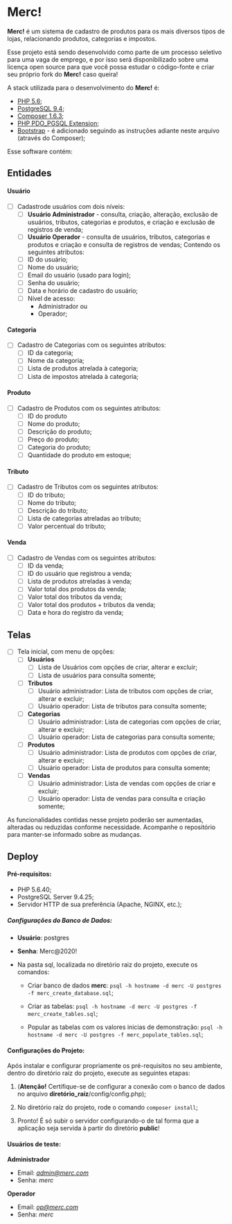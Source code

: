 # Merc!

**Merc!** é um sistema de cadastro de produtos para os mais diversos tipos de lojas, relacionando produtos, categorias e impostos.

Esse projeto está sendo desenvolvido como parte de um processo seletivo para uma vaga de emprego, e por isso será disponibilizado sobre uma licença open source para que você possa estudar o código-fonte e criar seu próprio fork do **Merc!** caso queira!

A stack utilizada para o desenvolvimento do **Merc!** é:

* [PHP 5.6](https://www.php.net/releases/5_6_0.php);
* [PostgreSQL 9.4](https://www.postgresql.org/);
* [Composer 1.6.3](https://getcomposer.org/);
* [PHP PDO_PGSQL Extension](https://www.php.net/manual/en/ref.pdo-pgsql.php);
* [Bootstrap](https://getbootstrap.com/) - é adicionado seguindo as instruções adiante neste arquivo (através do Composer);

Esse software contém:

## Entidades

#### Usuário
- [ ] Cadastrode usuários com dois níveis:
	- [ ] **Usuário Administrador** - consulta, criação, alteração, exclusão de usuários, 
			tributos, categorias e produtos, e criação e exclusão de registros de venda;
	- [ ] **Usuário Operador** - consulta de usuários, tributos, categorias e produtos
			e criação e consulta de registros de vendas;
Contendo os seguintes atributos:
	- [ ] ID do usuário;
	- [ ] Nome do usuário;
	- [ ] Email do usuário (usado para login);
	- [ ] Senha do usuário;
	- [ ] Data e horário de cadastro do usuário;
	- [ ] Nível de acesso:
		- Administrador ou
		- Operador;


#### Categoria
- [ ] Cadastro de Categorias com os seguintes atributos:
	- [ ] ID da categoria;
	- [ ] Nome da categoria;
	- [ ] Lista de produtos atrelada à categoria;
	- [ ] Lista de impostos atrelada à categoria;

#### Produto
- [ ] Cadastro de Produtos com os seguintes atributos:
	- [ ] ID do produto
	- [ ] Nome do produto;
	- [ ] Descrição do produto;
	- [ ] Preço do produto;
	- [ ] Categoria do produto;
	- [ ] Quantidade do produto em estoque;

#### Tributo
- [ ] Cadastro de Tributos com os seguintes atributos:
	- [ ] ID do tributo;
	- [ ] Nome do tributo;
	- [ ] Descrição do tributo;
	- [ ] Lista de categorias atreladas ao tributo;
	- [ ] Valor percentual do tributo;

#### Venda
- [ ] Cadastro de Vendas com os seguintes atributos:
	- [ ] ID da venda;
	- [ ] ID do usuário que registrou a venda;
	- [ ] Lista de produtos atreladas à venda;
	- [ ] Valor total dos produtos da venda;
	- [ ] Valor total dos tributos da venda;
	- [ ] Valor total dos produtos + tributos da venda;
	- [ ] Data e hora do registro da venda;

## Telas

- [ ] Tela inicial, com menu de opções:
	- [ ] **Usuários**
		- [ ] Lista de Usuários com opções de criar, alterar e excluir;
		- [ ] Lista de usuários para consulta somente;
	- [ ] **Tributos**
		- [ ] Usuário administrador: Lista de tributos com opções de criar, alterar e excluir;
		- [ ] Usuário operador: Lista de tributos para consulta somente;
	- [ ] **Categorias**
		- [ ] Usuário administrador: Lista de categorias com opções de criar, alterar e excluir;
		- [ ] Usuário operador: Lista de categorias para consulta somente;
	- [ ] **Produtos**
		- [ ] Usuário administrador: Lista de produtos com opções de criar, alterar e excluir;
		- [ ] Usuário operador: Lista de produtos para consulta somente;
	- [ ] **Vendas**
		- [ ] Usuário administrador: Lista de vendas com opções de criar e excluir;
		- [ ] Usuário operador: Lista de vendas para consulta e criação somente;

As funcionalidades contidas nesse projeto poderão ser aumentadas, alteradas ou reduzidas conforme necessidade.
Acompanhe o repositório para manter-se informado sobre as mudanças.

## Deploy

#### Pré-requisitos:

- PHP 5.6.40;
- PostgreSQL Server 9.4.25;
- Servidor HTTP de sua preferência (Apache, NGINX, etc.);

##### Configurações do Banco de Dados:

- **Usuário**: postgres
- **Senha**: Merc@2020!

- Na pasta sql, localizada no diretório raiz do projeto, execute os comandos:
	- Criar banco de dados **merc**:
		`psql -h hostname -d merc -U postgres -f merc_create_database.sql`;
	
	- Criar as tabelas:
	`psql -h hostname -d merc -U postgres -f merc_create_tables.sql`;

	- Popular as tabelas com os valores inicias de demonstração:
	`psql -h hostname -d merc -U postgres -f merc_populate_tables.sql`;

#### Configurações do Projeto:

Após instalar e configurar propriamente os pré-requisitos no seu ambiente,
dentro do diretório raíz do projeto, execute as seguintes etapas:

1. (**Atenção!** Certifique-se de configurar a conexão com o banco de dados no arquivo **diretório_raíz**/config/config.php);

2. No diretório raíz do projeto, rode o comando `composer install`;

3. Pronto! É só subir o servidor configurando-o de tal forma que a aplicação seja servida à partir do diretório **public**!


#### Usuários de teste:

**Administrador**
- Email: *admin@merc.com*
- Senha: *merc*

**Operador**
- Email: *op@merc.com*
- Senha: *merc*
